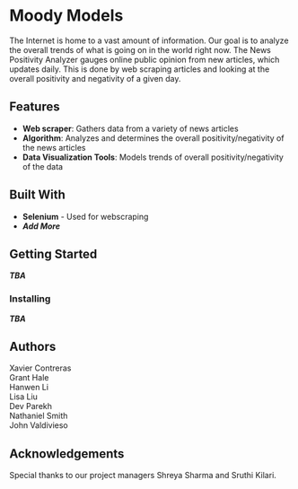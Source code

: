 # Moody Models
The Internet is home to a vast amount of information. Our goal is to analyze the overall trends of what is going on in the world right now. The News Positivity Analyzer gauges online public opinion from new articles, which updates daily. This is done by web scraping articles and looking at the overall positivity and negativity of a given day.

## Features 
* **Web scraper**: Gathers data from a variety of news articles
* **Algorithm**: Analyzes and determines the overall positivity/negativity of the news articles
* **Data Visualization Tools**: Models trends of overall positivity/negativity of the data

## Built With
* **Selenium** - Used for webscraping
* ***Add More***

## Getting Started
***TBA***

### Installing
***TBA***

## Authors
Xavier Contreras  
Grant Hale  
Hanwen Li  
Lisa Liu  
Dev Parekh  
Nathaniel Smith  
John Valdivieso  

## Acknowledgements
Special thanks to our project managers Shreya Sharma and Sruthi Kilari.
